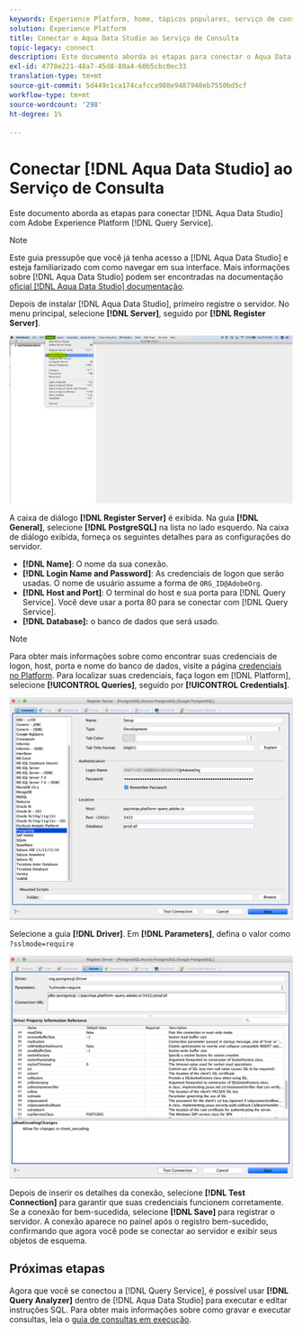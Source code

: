 ```yaml
---
keywords: Experience Platform, home, tópicos populares, serviço de consulta, serviço de consulta, Aqua Data Studio, Aqua data studio, conectar ao serviço de consulta;
solution: Experience Platform
title: Conectar o Aqua Data Studio ao Serviço de Consulta
topic-legacy: connect
description: Este documento aborda as etapas para conectar o Aqua Data Studio com o Adobe Experience Platform Query Service.
exl-id: 4770e221-48a7-45d8-80a4-60b5cbc0ec33
translation-type: tm+mt
source-git-commit: 5d449c1ca174cafcca988e9487940eb7550bd5cf
workflow-type: tm+mt
source-wordcount: '298'
ht-degree: 1%

---
```


# Conectar [!DNL Aqua Data Studio] ao Serviço de Consulta

Este documento aborda as etapas para conectar [!DNL Aqua Data Studio] com Adobe Experience Platform [!DNL Query Service].

>[!NOTE]
>
> Este guia pressupõe que você já tenha acesso a [!DNL Aqua Data Studio] e esteja familiarizado com como navegar em sua interface. Mais informações sobre [!DNL Aqua Data Studio] podem ser encontradas na documentação [oficial [!DNL Aqua Data Studio] documentação](https://www.aquaclusters.com/app/home/project/public/aquadatastudio/wikibook/Documentation21.1/page/0/Aqua-Data-Studio-21-1).

Depois de instalar [!DNL Aqua Data Studio], primeiro registre o servidor. No menu principal, selecione **[!DNL Server]**, seguido por **[!DNL Register Server]**.

![](../images/clients/aqua-data-studio/register-server.png)

A caixa de diálogo **[!DNL Register Server]** é exibida. Na guia **[!DNL General]**, selecione **[!DNL PostgreSQL]** na lista no lado esquerdo. Na caixa de diálogo exibida, forneça os seguintes detalhes para as configurações do servidor.

- **[!DNL Name]**: O nome da sua conexão.
- **[!DNL Login Name and Password]**: As credenciais de logon que serão usadas. O nome de usuário assume a forma de `ORG_ID@AdobeOrg`.
- **[!DNL Host and Port]**: O terminal do host e sua porta para  [!DNL Query Service]. Você deve usar a porta 80 para se conectar com [!DNL Query Service].
- **[!DNL Database]:** o banco de dados que será usado.

>[!NOTE]
>
>Para obter mais informações sobre como encontrar suas credenciais de logon, host, porta e nome do banco de dados, visite a página [credenciais no Platform](https://platform.adobe.com/query/configuration). Para localizar suas credenciais, faça logon em [!DNL Platform], selecione **[!UICONTROL Queries]**, seguido por **[!UICONTROL Credentials]**.

![](../images/clients/aqua-data-studio/register-server-general-tab.png)

Selecione a guia **[!DNL Driver]**. Em **[!DNL Parameters]**, defina o valor como `?sslmode=require`

![](../images/clients/aqua-data-studio/register-server-driver-tab.png)

Depois de inserir os detalhes da conexão, selecione **[!DNL Test Connection]** para garantir que suas credenciais funcionem corretamente. Se a conexão for bem-sucedida, selecione **[!DNL Save]** para registrar o servidor. A conexão aparece no painel após o registro bem-sucedido, confirmando que agora você pode se conectar ao servidor e exibir seus objetos de esquema.

## Próximas etapas

Agora que você se conectou a [!DNL Query Service], é possível usar **[!DNL Query Analyzer]** dentro de [!DNL Aqua Data Studio] para executar e editar instruções SQL. Para obter mais informações sobre como gravar e executar consultas, leia o [guia de consultas em execução](../best-practices/writing-queries.md).

